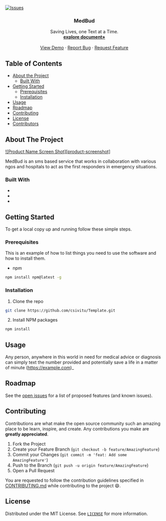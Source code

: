 [![Issues][issues-shield]][issues-url]

<!-- PROJECT LOGO -->

  <h3 align="center">MedBud</h3>

  <p align="center">
    Saving Lives, one Text at a Time.
    <br />
    <a href="https://github.com/csivitu/Template"><strong> explore document»</strong></a>
    <br />
    <br />
    <a href="https://github.com/csivitu/Template">View Demo</a>
    ·
    <a href="https://github.com/csivitu/Template/issues">Report Bug</a>
    ·
    <a href="https://github.com/csivitu/Template/issues">Request Feature</a>
  </p>
</p>



<!-- TABLE OF CONTENTS -->
## Table of Contents

* [About the Project](#about-the-project)
  * [Built With](#built-with)
* [Getting Started](#getting-started)
  * [Prerequisites](#prerequisites)
  * [Installation](#installation)
* [Usage](#usage)
* [Roadmap](#roadmap)
* [Contributing](#contributing)
* [License](#license)
* [Contributors](#contributors-)



<!-- ABOUT THE PROJECT -->
## About The Project

[![Product Name Screen Shot][product-screenshot]](https://example.com)

MedBud is an sms based service that works in collaboration with various ngos and hospitals to act as the first responders in emergency situations.



### Built With

* []()
* []()
* []()



<!-- GETTING STARTED -->
## Getting Started

To get a local copy up and running follow these simple steps.

### Prerequisites

This is an example of how to list things you need to use the software and how to install them.
* npm
```sh
npm install npm@latest -g
```

### Installation
 
1. Clone the repo
```sh
git clone https://github.com/csivitu/Template.git
```
2. Install NPM packages
```sh
npm install
```



<!-- USAGE EXAMPLES -->
## Usage

Any person, anywhere in this world in need for medical advice or diagnosis can simply text the number provided and potentially save a life in a matter of minute (https://example.com)_



<!-- ROADMAP -->
## Roadmap

See the [open issues](https://github.com/csivitu/Template/issues) for a list of proposed features (and known issues).



<!-- CONTRIBUTING -->
## Contributing

Contributions are what make the open source community such an amazing place to be learn, inspire, and create. Any contributions you make are **greatly appreciated**.

1. Fork the Project
2. Create your Feature Branch (`git checkout -b feature/AmazingFeature`)
3. Commit your Changes (`git commit -m 'feat: Add some AmazingFeature'`)
4. Push to the Branch (`git push -u origin feature/AmazingFeature`)
5. Open a Pull Request

You are requested to follow the contribution guidelines specified in [CONTRIBUTING.md](./CONTRIBUTING.md) while contributing to the project :smile:.

<!-- LICENSE -->
## License

Distributed under the MIT License. See [`LICENSE`](./LICENSE) for more information.




<!-- MARKDOWN LINKS & IMAGES -->
<!-- https://www.markdownguide.org/basic-syntax/#reference-style-links -->
[csivitu-shield]: https://img.shields.io/badge/csivitu-csivitu-blue
[csivitu-url]: https://csivit.com
[issues-shield]: https://img.shields.io/github/issues/csivitu/Template.svg?style=flat-square
[issues-url]: https://github.com/csivitu/Template/issues
